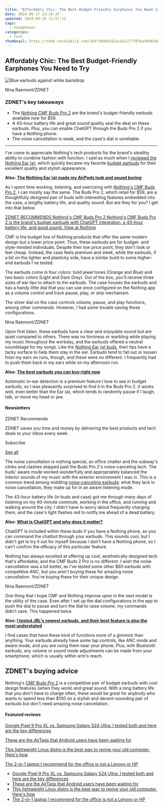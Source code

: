 ```yaml
---
title: "Affordably Chic: The Best Budget-Friendly Earphones You Need to Try"
date: 2024-09-17 23:24:37
updated: 2024-09-20 12:57:12
tags:
  - headphones
categories:
  - tech
thumbnail: https://thmb.techidaily.com/3b4f38d4b261acb2c277f07ba409b2b6a3f82798b238b26870bf6daec55fc8dc.jpg
---
```


## Affordably Chic: The Best Budget-Friendly Earphones You Need to Try

![Blue earbuds against white backdrop](https://www.zdnet.com/a/img/resize/4a29c5307dd9dff752aac87ba06a5ccc09c37ff1/2024/08/01/02ccdf04-aea6-45da-a631-69fa98be9ce9/dsc02042.jpg?auto=webp&width=1280)

Nina Raemont/ZDNET

### ZDNET's key takeaways 

* The [Nothing CMF Buds Pro 2](https://www.awin1.com/awclick.php?mid=48011&id=423585&clickref=zd-%5F%5FCOM%5FCLICK%5FID%5F%5F-dtp&ued=https%3A%2F%2Fus.nothing.tech%2Fproducts%2Fcmf-buds-pro-2) are the brand's budget-friendly earbuds available now for $59.
* A 43-hour battery life and great sound quality seal the deal on these earbuds. Plus, you can enable ChatGPT through the Buds Pro 2 if you have a Nothing phone.
* The noise cancellation is weak, and the case's dial is unreliable.

---

I've come to appreciate Nothing's tech products for the brand's stealthy ability to combine fashion with function. I said as much when I [reviewed the Nothing Ear (a)](https://www.zdnet.com/article/these-transparent-earbuds-by-nothing-made-my-airpods-look-and-sound-boring/), which quickly became my favorite [budget earbuds](https://www.zdnet.com/article/the-best-cheap-earbuds/) for their excellent quality and stylish appearance. 

**Also:** [**The Nothing Ear (a) made my AirPods look and sound boring**](https://www.zdnet.com/article/these-transparent-earbuds-by-nothing-made-my-airpods-look-and-sound-boring/)

As I spent time working, listening, and exercising with [Nothing's CMF Buds Pro 2](https://www.awin1.com/awclick.php?mid=48011&id=423585&clickref=zd-%5F%5FCOM%5FCLICK%5FID%5F%5F-dtp&ued=https%3A%2F%2Fus.nothing.tech%2Fproducts%2Fcmf-buds-pro-2), I can mostly say the same. The Buds Pro 2, which retail for $59, are a thoughtfully designed pair of buds with interesting features embedded into the case, a lengthy battery life, and quality sound. But are they for you? I get into that below. 

[ZDNET RECOMMENDS Nothing's CMF Buds Pro 2 Nothing's CMF Buds Pro 2 is the brand's budget earbuds with ChatGPT integration, a 43-hour battery life, and good sound. View at Nothing](https://www.awin1.com/awclick.php?mid=48011&id=423585&clickref=zd-%5F%5FCOM%5FCLICK%5FID%5F%5F-dtp&ued=https%3A%2F%2Fus.nothing.tech%2Fproducts%2Fcmf-buds-pro-2)

CMF is the budget line of Nothing products that offer the same modern design but a lower price point. Thus, these earbuds are for budget- and style-minded individuals. Despite their low price point, they don't look or feel cheap. Instead, the case feels premium and sleek, while the earbuds, if a bit on the lighter and plasticky side, have a similar build to some higher-end earbuds I've tested. 

The earbuds come in four colors: bold jewel tones (Orange and Blue) and two basic colors (Light and Dark Grey). Out of the box, you'll receive three sizes of ear tips to attach to the earbuds. The case houses the earbuds and has a handy little dial that you can use once configured on the Nothing app as a volume control and track pause, play, or skip mechanism. 

The silver dial on the case controls volume, pause, and play functions, among other commands. However, I had some trouble saving these configurations. 

Nina Raemont/ZDNET

Upon first listen, these earbuds have a clear and enjoyable sound but are quiet compared to others. There was no tinniness or warbling while playing my music throughout the workday, and the earbuds offered a neutral soundstage for my songs. Like the [Nothing Ear (a) buds](https://www.zdnet.com/article/these-transparent-earbuds-by-nothing-made-my-airpods-look-and-sound-boring/), their tips have a tacky surface to help them stay in the ear. Earbuds tend to fall out or loosen from my ears on runs, though, and these were no different. I frequently had to push them back in my ears while on my afternoon run. 

**Also:** [**The best earbuds you can buy right now**](https://www.zdnet.com/article/best-earbuds/)

Automatic in-ear detection is a premium feature I love to see in budget earbuds, so I was pleasantly surprised to find it in the Buds Pro 2\. It works well, even better than the Ear (a), which tends to randomly pause if I laugh, talk, or move my head or jaw. 

#### Newsletters

ZDNET Recommends

ZDNET saves you time and money by delivering the best products and tech deals to your inbox every week.

 Subscribe

[See all](https://www.zdnet.com/newsletters/)

The noise cancellation is nothing special, as office chatter and the subway's clinks and clashes skipped past the Buds Pro 2's noise-canceling tech. The buds' aware mode worked wonderfully and appropriately balanced the interior sounds of my music with the exterior environment I was in. This is a common trend among middling [noise-canceling earbuds](https://www.zdnet.com/article/best-noise-canceling-earbuds/): what they lack in noise cancellation, they make up for in an aware listening mode. 

The 43-hour battery life (in buds and case) got me through many days of listening on my 40-minute commute, working in the office, and running and walking around the city. I didn't have to worry about frequently charging them, and the case's light flashes red to notify me ahead of a dead battery. 

**Also:** [**What is ChatGPT and why does it matter?**](https://www.zdnet.com/article/what-is-chatgpt-and-why-does-it-matter-heres-everything-you-need-to-know/)

ChatGPT is included within these buds if you have a Nothing phone, so you can command the chatbot through your earbuds. This sounds cool, but I didn't get to try it out for myself because I don't have a Nothing phone, so I can't confirm the efficacy of this particular feature. 

Nothing has always excelled at offering up cool, aesthetically designed tech that's affordable, and the CMF Buds 2 Pro is no different. I wish the noise cancellation was a bit better, as I've tested some other $60 earbuds with competitive ANC, but you aren't buying these for amazing noise cancellation. You're buying these for their unique design. 

Nina Raemont/ZDNET

One thing that I hope CMF and Nothing improve upon in the next model is the utility of the case. Even after I set up the dial configurations in the app to push the dial to pause and turn the dial to raise volume, my commands didn't save. This happened twice. 

**Also: [I tested JBL's newest earbuds, and their best feature is also the most understated](https://www.zdnet.com/article/i-tested-jbls-newest-earbuds-and-their-best-feature-is-also-the-most-understated/)**

I find cases that have these kind of functions more of a gimmick than anything. Your earbuds already have some tap controls, like ANC mode and aware mode, and you are using them near your phone. Plus, with Bluetooth earbuds, any volume or sound mode adjustments can be made from your smartphone, which is usually within arm's reach. 

## ZDNET's buying advice 

Nothing's [CMF Buds Pro 2](https://www.awin1.com/awclick.php?mid=48011&id=423585&clickref=zd-%5F%5FCOM%5FCLICK%5FID%5F%5F-dtp&ued=https%3A%2F%2Fus.nothing.tech%2Fproducts%2Fcmf-buds-pro-2) is a competitive pair of budget earbuds with cool design features (when they work) and great sound. With a long battery life that you don't have to charge often, these would be great for anybody who wants to spend less than $100 on a stylish and decent-sounding pair of earbuds but don't need amazing noise cancellation. 

#### Featured reviews

[Google Pixel 9 Pro XL vs. Samsung Galaxy S24 Ultra: I tested both and here are the key differences](https://www.zdnet.com/article/google-pixel-9-pro-xl-vs-samsung-galaxy-s24-ultra/ "Google Pixel 9 Pro XL vs. Samsung Galaxy S24 Ultra: I tested both and here are the key differences")

[These are the AirTags that Android users have been waiting for](https://www.zdnet.com/article/these-are-the-airtags-that-android-users-have-been-waiting-for/ "These are the AirTags that Android users have been waiting for")

[This lightweight Linux distro is the best way to revive your old computer. Here's how](https://www.zdnet.com/article/this-lightweight-linux-distro-is-the-best-way-to-revive-your-old-computer-heres-how/ "This lightweight Linux distro is the best way to revive your old computer. Here's how")

[The 2-in-1 laptop I recommend for the office is not a Lenovo or HP](https://www.zdnet.com/article/one-of-the-most-versatile-2-in-1-laptops-ive-tested-is-not-a-lenovo-or-hp/ "The 2-in-1 laptop I recommend for the office is not a Lenovo or HP")

* [Google Pixel 9 Pro XL vs. Samsung Galaxy S24 Ultra: I tested both and here are the key differences](https://www.zdnet.com/article/google-pixel-9-pro-xl-vs-samsung-galaxy-s24-ultra/ "Google Pixel 9 Pro XL vs. Samsung Galaxy S24 Ultra: I tested both and here are the key differences")
* [These are the AirTags that Android users have been waiting for](https://www.zdnet.com/article/these-are-the-airtags-that-android-users-have-been-waiting-for/ "These are the AirTags that Android users have been waiting for")
* [This lightweight Linux distro is the best way to revive your old computer. Here's how](https://www.zdnet.com/article/this-lightweight-linux-distro-is-the-best-way-to-revive-your-old-computer-heres-how/ "This lightweight Linux distro is the best way to revive your old computer. Here's how")
* [The 2-in-1 laptop I recommend for the office is not a Lenovo or HP](https://www.zdnet.com/article/one-of-the-most-versatile-2-in-1-laptops-ive-tested-is-not-a-lenovo-or-hp/ "The 2-in-1 laptop I recommend for the office is not a Lenovo or HP")

<ins class="adsbygoogle"
     style="display:block"
     data-ad-format="autorelaxed"
     data-ad-client="ca-pub-7571918770474297"
     data-ad-slot="1223367746"></ins>



<ins class="adsbygoogle"
     style="display:block"
     data-ad-client="ca-pub-7571918770474297"
     data-ad-slot="8358498916"
     data-ad-format="auto"
     data-full-width-responsive="true"></ins>
